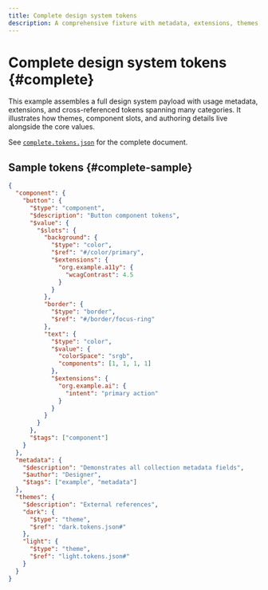 ```yaml
---
title: Complete design system tokens
description: A comprehensive fixture with metadata, extensions, themes, and aliases.
---
```


# Complete design system tokens {#complete}

This example assembles a full design system payload with usage metadata, extensions, and cross-referenced tokens spanning many categories. It illustrates how themes, component slots, and authoring details live alongside the core values.

See [`complete.tokens.json`](https://github.com/bylapidist/dtif/blob/main/examples/complete.tokens.json) for the complete document.

## Sample tokens {#complete-sample}

```json
{
  "component": {
    "button": {
      "$type": "component",
      "$description": "Button component tokens",
      "$value": {
        "$slots": {
          "background": {
            "$type": "color",
            "$ref": "#/color/primary",
            "$extensions": {
              "org.example.a11y": {
                "wcagContrast": 4.5
              }
            }
          },
          "border": {
            "$type": "border",
            "$ref": "#/border/focus-ring"
          },
          "text": {
            "$type": "color",
            "$value": {
              "colorSpace": "srgb",
              "components": [1, 1, 1, 1]
            },
            "$extensions": {
              "org.example.ai": {
                "intent": "primary action"
              }
            }
          }
        }
      },
      "$tags": ["component"]
    }
  },
  "metadata": {
    "$description": "Demonstrates all collection metadata fields",
    "$author": "Designer",
    "$tags": ["example", "metadata"]
  },
  "themes": {
    "$description": "External references",
    "dark": {
      "$type": "theme",
      "$ref": "dark.tokens.json#"
    },
    "light": {
      "$type": "theme",
      "$ref": "light.tokens.json#"
    }
  }
}
```
